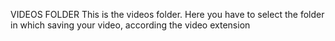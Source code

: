 VIDEOS FOLDER
This is the videos folder.
Here you have to select the folder in which saving your video, according the video extension